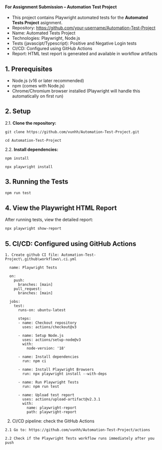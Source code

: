 #### For Assignment Submission – Automation Test Project ####

- This project contains Playwright automated tests for the **Automated Tests Project** asignment.
- Repository: https://github.com/your-username/Automation-Test-Project <br>
- Name: Automated Tests Project
- Technologies: Playwright, Node.js
- Tests (javascipt/Typescript): Positive and Negative Login tests
- CI/CD: Configured using GitHub Actions
- Report: HTML test report is generated and available in workflow artifacts


## 1. Prerequisites
- Node.js (v16 or later recommended)
- npm (comes with Node.js)
- Chrome/Chromium browser installed (Playwright will handle this automatically on first run)

## 2. Setup

  2.1. **Clone the repository:**
    
    git clone https://github.com/vunhh/Automation-Test-Project.git

    cd Automation-Test-Project

  2.2. **Install dependencies:**
    
    npm install

    npx playwright install
   

## 3. Running the Tests

```sh
npm run test
```

## 4. View the Playwright HTML Report
After running tests, view the detailed report:
```sh
npx playwright show-report
```

## 5. CI/CD: Configured using GitHub Actions
    1. Create github CI file: Automation-Test-Project\.github\workflows\.ci.yml
    
      name: Playwright Tests

      on:
        push:
          branches: [main]
        pull_request:
          branches: [main]

      jobs:
        test:
          runs-on: ubuntu-latest

          steps:
          - name: Checkout repository
            uses: actions/checkout@v3

          - name: Setup Node.js
            uses: actions/setup-node@v3
            with:
              node-version: '18'

          - name: Install dependencies
            run: npm ci

          - name: Install Playwright Browsers
            run: npx playwright install --with-deps

          - name: Run Playwright Tests
            run: npm run test

          - name: Upload test report
            uses: actions/upload-artifact@v2.3.1
            with:
              name: playwright-report
              path: playwright-report
    
  2. CI/CD pipeline: check the GitHub Actions

    2.1 Go to: https://github.com/vunhh/Automation-Test-Project/actions

    2.2 Check if the Playwright Tests workflow runs immediately after you push